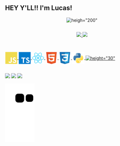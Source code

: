 ## HEY Y'LL!! I'm Lucas! 
<div align="center">
   <img align="center" alt=heigh="200" width="300"src="https://user-images.githubusercontent.com/90359201/144493888-316aa178-d8c7-41ad-b0e2-8a4810b178fa.jpg" />
  </div>

##

<div align="center">
  <a href="https://github.com/lucsfar1a">
  <img height="180em" src="https://github-readme-stats.vercel.app/api?username=lucsfar1a&show_icons=true&theme=aura&include_all_commits=true&count_private=true"/>
  <img height="180em" src="https://github-readme-stats.vercel.app/api/top-langs/?username=lucsfar1a&layout=compact&langs_count=7&theme=aura"/>
</div>
 
 ## 
<div style="display: inline_block"><br>
  <img align="center" alt=height="30" width="40" src="https://raw.githubusercontent.com/devicons/devicon/master/icons/javascript/javascript-plain.svg"/>
  <img align="center" alt=height="30" width="40" src="https://raw.githubusercontent.com/devicons/devicon/master/icons/typescript/typescript-plain.svg"/>
  <img align="center" alt=height="30" width="40" src="https://raw.githubusercontent.com/devicons/devicon/master/icons/react/react-original.svg"/>
  <img align="center" alt=height="30" width="40" src="https://raw.githubusercontent.com/devicons/devicon/master/icons/html5/html5-original.svg"/>
  <img align="center" alt=height="30" width="40" src="https://raw.githubusercontent.com/devicons/devicon/master/icons/css3/css3-original.svg"/>
  <img align="center" alt=height="30" width="40" src="https://raw.githubusercontent.com/devicons/devicon/master/icons/python/python-original.svg"/>
 <img align="center" alt=height="30" width="40" src="https://cdn.jsdelivr.net/gh/devicons/devicon/icons/csharp/csharp-original.svg"/>
 
</div>
  
##
  
  <div> 
  <a href="mailto:farialima@live.com" target="_blank"><img src="https://img.shields.io/badge/Microsoft_Outlook-0078D4?style=for-the-badge&logo=microsoft-outlook&logoColor=white"></a> 
  <a href = "mailto:lucaspeart@gmail.com"><img src="https://img.shields.io/badge/-Gmail-%23333?style=for-the-badge&logo=gmail&logoColor=white" target="_blank"></a>
  <a href="https://www.linkedin.com/in/lucas-faria-7a3bbb142/" target="_blank"><img src="https://img.shields.io/badge/-LinkedIn-%230077B5?style=for-the-badge&logo=linkedin&logoColor=white" target="_blank"></a> 
 
  ![Snake animation](https://github.com/rafaballerini/rafaballerini/blob/output/github-contribution-grid-snake.svg)
 
</div>

